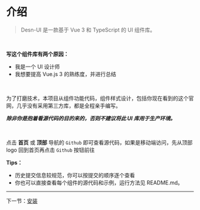 # 介绍

> Desn-UI 是一款基于 Vue 3 和 TypeScript 的 UI 组件库。

&nbsp;

**写这个组件库有两个原因：**

- 我是一个 UI 设计师
- 我想要提高 Vue.js 3 的熟练度，并进行总结

&nbsp;

为了打磨技术，本项目从组件功能代码，组件样式设计，包括你现在看到的这个官网，几乎没有采用第三方库，都是全程亲手编写。

***除非你是抱着看源代码的目的来的，否则不建议将此 UI 库用于生产环境。***

&nbsp;

点击 **首页** 或 **顶部** 导航的 `Github` 即可查看源代码，如果是移动端访问，先从顶部 logo 回到首页再点击 `Github` 按钮前往

**Tips：**

- 历史提交信息较规范，你可以按提交的顺序逐个查看
- 你也可以直接查看每个组件的源代码和示例，运行方法见 README.md。

---
下一节：[安装](/doc/install)
